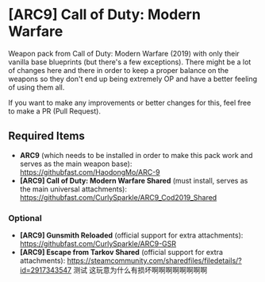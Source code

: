 # [ARC9] Call of Duty: Modern Warfare
Weapon pack from Call of Duty: Modern Warfare (2019) with only their vanilla base blueprints (but there's a few exceptions). There might be a lot of changes here and there in order to keep a proper balance on the weapons so they don't end up being extremely OP and have a better feeling of using them all.


If you want to make any improvements or better changes for this, feel free to make a PR (Pull Request).

## Required Items
 - **ARC9** (which needs to be installed in order to make this pack work and serves as the main weapon base):
https://githubfast.com/HaodongMo/ARC-9
 - **[ARC9] Call of Duty: Modern Warfare Shared** (must install, serves as the main universal attachments):
https://githubfast.com/CurlySparkle/ARC9_Cod2019_Shared

### Optional
 - **[ARC9] Gunsmith Reloaded** (official support for extra attachments):
https://githubfast.com/CurlySparkle/ARC9-GSR
 - **[ARC9] Escape from Tarkov Shared** (official support for extra attachments):
https://steamcommunity.com/sharedfiles/filedetails/?id=2917343547
测试
这玩意为什么有损坏啊啊啊啊啊啊啊啊
